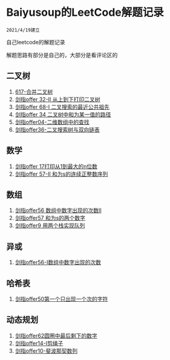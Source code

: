 # Baiyusoup的LeetCode解题记录

`2021/4/19建立`

自己leetcode的解题记录

解题思路有部分是自己的，大部分是看评论区的


## 二叉树
1. [617-合并二叉树](./二叉树/617-合并二叉树.md)
2. [剑指offer 32-II 从上到下打印二叉树](二叉树/剑指Offer%2032-II%20从上到下打印二叉树.md)
3. [剑指offer 68-I 二叉搜索的最近公共祖先](二叉树/剑指Offer%2068-I.%20二叉搜索树的最近公共祖先.md)
4. [剑指offer 34 二叉树中和为某一值的路径](二叉树/剑指offer34-二叉树中和为某值的路径.md)
5. [剑指offer04-二维数组中的查找](二叉树/剑指offer4-二维数组中的查找.md)
6. [剑指offer36-二叉搜索树与双向链表](二叉树/剑指offer36-二叉搜索树与双向链表.md)

## 数学
1. [剑指offer 17打印从1到最大的n位数](数学/剑指offer17%20打印从1到最大的n位数.md)
2. [剑指offer 57-II 和为s的连续正整数序列](数学/剑指offer57-II%20和为s的连续正数序列.md)

## 数组
1. [剑指offer56 数组中数字出现的次数II](数组/剑指offer56-II%20数组中数字出现的次数II.md)
2. [剑指offer57 和为s的两个数字](数组/剑指offer57%20和为s的两个数字.md)
3. [剑指offer9 用两个栈实现队列](队列/剑指offer9-用两个栈实现队列.md)


## 异或
1. [剑指offer56-I数组中数字出现的次数](双指针/剑指offer56-I数组中数字出现的次数.md)

## 哈希表
1. [剑指offer50第一个只出现一个次的字符](哈希表/剑指offer50第一个只出现一次的字符.md)

## 动态规划
1. [剑指offer62圆圈中最后剩下的数字](动态规划/剑指offer62圆圈中最后剩下的数字.md)
2. [剑指offer14-I剪绳子](动态规划/剑指offer14-I剪绳子.md)
3. [剑指offer10-斐波那契数列](动态规划/剑指offer10-斐波那契数列.md)